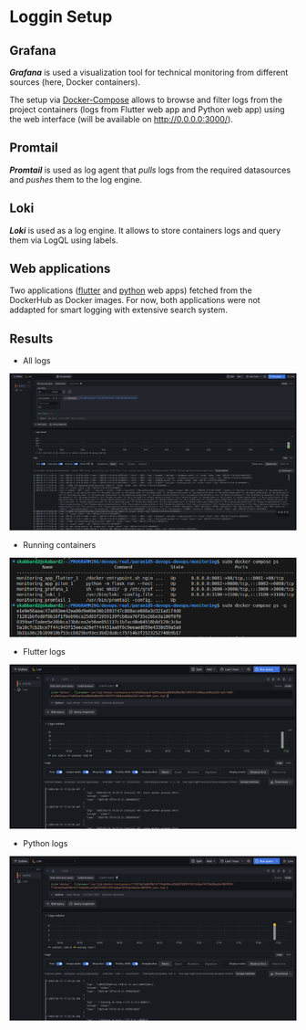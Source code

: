 # Loggin Setup

## Grafana

***Grafana*** is used a visualization tool for technical monitoring from different sources (here, Docker containers).

The setup via [Docker-Compose](docker-compose.yml) allows to browse and filter logs from the project containers (logs from Flutter web app and Python web app) using the web interface (will be available on http://0.0.0.0:3000/).

## Promtail

***Promtail*** is used as log agent that *pulls* logs from the required datasources and *pushes* them to the log engine.

## Loki

***Loki*** is used as a log engine. It allows to store containers logs and query them via LogQL using labels.

## Web applications

Two applications ([flutter](https://hub.docker.com/repository/docker/paranid5/app_flutter/general) and [python](https://hub.docker.com/repository/docker/paranid5/app_piton/general) web apps) fetched from the DockerHub as Docker images. For now, both applications were not addapted for smart logging with extensive search system.

## Results

* All logs

![all_logs](assets/all_logs.png)

* Running containers

![containers](assets/containers.png)

* Flutter logs

![flutter](assets/flutter_logs.png)

* Python logs

![piton](assets/piton_logs.png)

